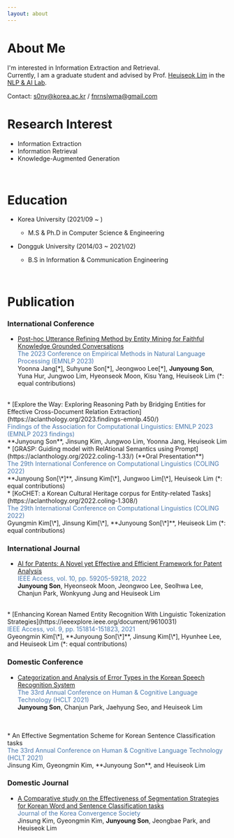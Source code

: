 ```yaml
---
layout: about 
---
```

[//]: # (Please check my [CV]&#40;https://drive.google.com/file/d/1OIubJzknuk7bAkOjLuTYHHNBPVkzwjoe/view?usp=sharing&#41; and [Google Scholar]&#40;https://scholar.google.com/citations?user=ubIxtk8AAAAJ&hl=ko&#41;! )
# About Me
I'm interested in Information Extraction and Retrieval. <br /> Currently, I am a graduate student and advised by Prof. [Heuiseok Lim](https://scholar.google.co.kr/citations?user=HMTkz7oAAAAJ&hl=ko&oi=ao)  in the [NLP & AI Lab](http://nlp.korea.ac.kr/). 

Contact: s0ny@korea.ac.kr / fnrnslwma@gmail.com
<br/>
 

# Research Interest
* Information Extraction
* Information Retrieval
* Knowledge-Augmented Generation
<br/>

# Education
* Korea University (2021/09 ~ )
  * M.S & Ph.D in Computer Science & Engineering

* Dongguk University (2014/03 ~ 2021/02)
  * B.S in Information & Communication Engineering
<br/>

# Publication

### International Conference
* [Post-hoc Utterance Refining Method by Entity Mining for Faithful Knowledge Grounded Conversations](https://aclanthology.org/2023.emnlp-main.295/) <br/> 
<span style="color:rgb(73, 120, 173)"> The 2023 Conference on Empirical Methods in Natural Language Processing (EMNLP 2023) </span> <br/> 
Yoonna Jang[\*], Suhyune Son[\*], Jeongwoo Lee[\*], **Junyoung Son**, Yuna Hur, Jungwoo Lim, Hyeonseok Moon, Kisu Yang, Heuiseok Lim (*: equal contributions)   
<br/> 
* [Explore the Way: Exploring Reasoning Path by Bridging Entities for Effective Cross-Document Relation Extraction](https://aclanthology.org/2023.findings-emnlp.450/) <br/> 
<span style="color:rgb(73, 120, 173)"> Findings of the Association for Computational Linguistics: EMNLP 2023 (EMNLP 2023 findings) </span> <br/> 
**Junyoung Son**, Jinsung Kim, Jungwoo Lim, Yoonna Jang, Heuiseok Lim  
<br/> 
* [GRASP: Guiding model with RelAtional Semantics using Prompt](https://aclanthology.org/2022.coling-1.33/) (**Oral Presentation**) <br/> 
<span style="color:rgb(73, 120, 173)"> The 29th International Conference on Computational Linguistics (COLING 2022) </span> <br/> 
**Junyoung Son[\*]**, Jinsung Kim[\*], Jungwoo Lim[\*], Heuiseok Lim (*: equal contributions)   
<br/> 
* [KoCHET: a Korean Cultural Heritage corpus for Entity-related Tasks](https://aclanthology.org/2022.coling-1.308/) <br/> 
<span style="color:rgb(73, 120, 173)"> The 29th International Conference on Computational Linguistics (COLING 2022) </span> <br/> 
Gyungmin Kim[\*], Jinsung Kim[\*], **Junyoung Son[\*]**, Heuiseok Lim (*: equal contributions)
<br/>

### International Journal
* [AI for Patents: A Novel yet Effective and Efficient Framework for Patent Analysis](https://ieeexplore.ieee.org/document/9779775) <br/> 
<span style="color:rgb(73, 120, 173)"> IEEE Access, vol. 10, pp. 59205-59218, 2022 </span> <br/> 
**Junyoung Son**, Hyeonseok Moon, Jeongwoo Lee, Seolhwa Lee, Chanjun Park, Wonkyung Jung and Heuiseok Lim   
<br/> 
* [Enhancing Korean Named Entity Recognition With Linguistic Tokenization Strategies](https://ieeexplore.ieee.org/document/9610031) <br/> 
<span style="color:rgb(73, 120, 173)"> IEEE Access, vol. 9, pp. 151814-151823, 2021 </span> <br/> 
Gyeongmin Kim[\*], **Junyoung Son[\*]**, Jinsung Kim[\*], Hyunhee Lee, and Heuiseok Lim (*: equal contributions) 
<br/>

### Domestic Conference
* [Categorization and Analysis of Error Types in the Korean Speech Recognition System](https://koreascience.kr/article/CFKO202130060561801.page) <br/> 
<span style="color:rgb(73, 120, 173)"> The 33rd Annual Conference on Human & Cognitive Language Technology (HCLT 2021) </span> <br/>
**Junyoung Son**, Chanjun Park, Jaehyung Seo, and Heuiseok Lim 
<br/>
<br/>
* An Effective Segmentation Scheme for Korean Sentence Classification tasks <br/> 
<span style="color:rgb(73, 120, 173)"> The 33rd Annual Conference on Human & Cognitive Language Technology (HCLT 2021) </span> <br/>
Jinsung Kim, Gyeongmin Kim, **Junyoung Son**, and Heuiseok Lim
<br/>

### Domestic Journal
* [A Comparative study on the Effectiveness of Segmentation Strategies for Korean Word and Sentence Classification tasks](https://koreascience.kr/article/JAKO202106361937222.page) <br/> 
<span style="color:rgb(73, 120, 173)"> Journal of the Korea Convergence Society </span> <br/>
Jinsung Kim, Gyeongmin Kim, **Junyoung Son**, Jeongbae Park, and Heuiseok Lim